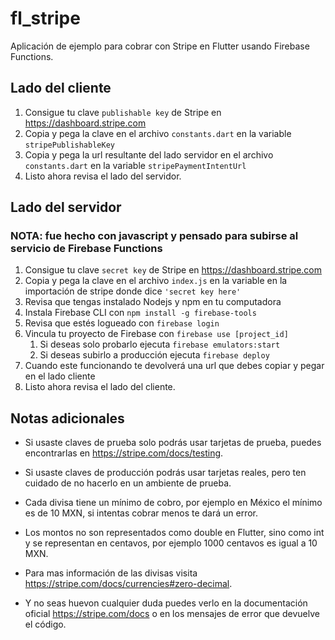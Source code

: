 # fl_stripe

Aplicación de ejemplo para cobrar con Stripe en Flutter usando Firebase Functions.

## Lado del cliente

1. Consigue tu clave `publishable key` de Stripe en https://dashboard.stripe.com
2. Copia y pega la clave en el archivo `constants.dart` en la variable `stripePublishableKey`
3. Copia y pega la url resultante del lado servidor en el archivo `constants.dart` en la variable `stripePaymentIntentUrl`
4. Listo ahora revisa el lado del servidor.

## Lado del servidor

### NOTA: fue hecho con javascript y pensado para subirse al servicio de Firebase Functions

1. Consigue tu clave `secret key` de Stripe en https://dashboard.stripe.com
2. Copia y pega la clave en el archivo `index.js` en la variable en la importación de stripe donde dice `'secret key here'`
3. Revisa que tengas instalado Nodejs y npm en tu computadora
4. Instala Firebase CLI con `npm install -g firebase-tools`
5. Revisa que estés logueado con `firebase login`
6. Vincula tu proyecto de Firebase con `firebase use [project_id]`
   1. Si deseas solo probarlo ejecuta `firebase emulators:start`
   2. Si deseas subirlo a producción ejecuta `firebase deploy`
7. Cuando este funcionando te devolverá una url que debes copiar y pegar en el lado cliente
8. Listo ahora revisa el lado del cliente.

## Notas adicionales

- Si usaste claves de prueba solo podrás usar tarjetas de prueba, puedes encontrarlas en https://stripe.com/docs/testing.

- Si usaste claves de producción podrás usar tarjetas reales, pero ten cuidado de no hacerlo en un ambiente de prueba.

- Cada divisa tiene un mínimo de cobro, por ejemplo en México el mínimo es de 10 MXN, si intentas cobrar menos te dará un error.

- Los montos no son representados como double en Flutter, sino como int y se representan en centavos, por ejemplo 1000 centavos es igual a 10 MXN.

- Para mas información de las divisas visita https://stripe.com/docs/currencies#zero-decimal.

- Y no seas huevon cualquier duda puedes verlo en la documentación oficial https://stripe.com/docs o en los mensajes de error que devuelve el código.
